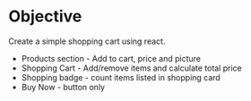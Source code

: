 # Objective

Create a simple shopping cart using react.

- Products section - Add to cart, price and picture
- Shopping Cart - Add/remove items and calculate total price
- Shopping badge - count items listed in shopping card
- Buy Now - button only
